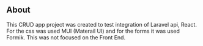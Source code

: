 ## About

This CRUD app project was created to test integration of Laravel api, React.
For the css was used MUI (Materail UI) and for the forms it was used Formik.
This was not focused on the Front End.
